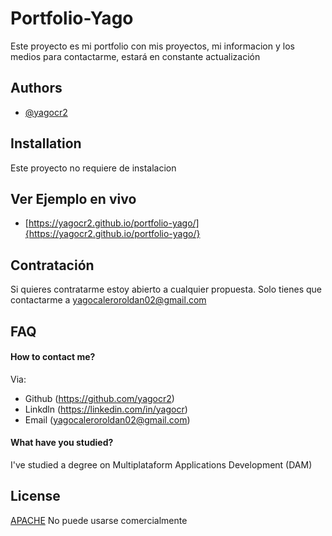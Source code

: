 
# Portfolio-Yago

Este proyecto es mi portfolio con mis proyectos, mi informacion y los medios para contactarme, estará en constante actualización


## Authors

- [@yagocr2](https://github.com/yagocr2)


## Installation

Este proyecto no requiere de instalacion

## Ver Ejemplo en vivo
- [https://yagocr2.github.io/portfolio-yago/]{https://yagocr2.github.io/portfolio-yago/}
  
## Contratación
Si quieres contratarme estoy abierto a cualquier propuesta.
Solo tienes que contactarme a yagocaleroroldan02@gmail.com

## FAQ

#### How to contact me?

Via: 
- Github (https://github.com/yagocr2)
- Linkdln (https://linkedin.com/in/yagocr)
- Email (yagocaleroroldan02@gmail.com)

#### What have you studied?

I've studied a degree on Multiplataform Applications Development (DAM)

## License

[APACHE](https://choosealicense.com/licenses/apache/)
No puede usarse comercialmente

